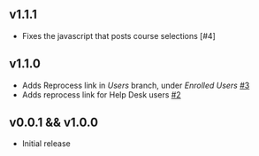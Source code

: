 ## v1.1.1

- Fixes the javascript that posts course selections [#4]

[4]: https://github.com/lsuits/ues_reprocess/issues/4

## v1.1.0

- Adds Reprocess link in _Users_ branch, under _Enrolled Users_ [#3][3]
- Adds reprocess link for Help Desk users [#2][2]

[3]: https://github.com/lsuits/ues_reprocess/issues/3
[2]: https://github.com/lsuits/ues_reprocess/issues/2

## v0.0.1 && v1.0.0

- Initial release
